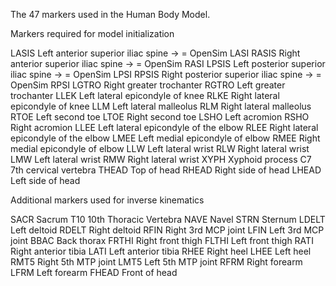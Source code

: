 The 47 markers used in the Human Body Model.

Markers required for model initialization

LASIS Left anterior superior iliac spine -> = OpenSim LASI
RASIS Right anterior superior iliac spine -> = OpenSim RASI
LPSIS Left posterior superior iliac spine -> = OpenSim LPSI
RPSIS Right posterior superior iliac spine -> = OpenSim RPSI
LGTRO Right greater trochanter
RGTRO Left greater trochanter
LLEK Left lateral epicondyle of knee
RLKE Right lateral epicondyle of knee
LLM Left lateral malleolus
RLM Right lateral malleolus
RTOE Left second toe
LTOE Right second toe
LSHO Left acromion
RSHO Right acromion
LLEE Left lateral epicondyle of the elbow
RLEE Right lateral epicondyle of the elbow
LMEE Left medial epicondyle of elbow
RMEE Right medial epicondyle of elbow
LLW Left lateral wrist
RLW Right lateral wrist
LMW Left lateral wrist
RMW Right lateral wrist
XYPH Xyphoid process
C7 7th cervical vertebra
THEAD Top of head
RHEAD Right side of head
LHEAD Left side of head

Additional markers used for inverse kinematics

SACR Sacrum
T10 10th Thoracic Vertebra
NAVE Navel
STRN Sternum
LDELT Left deltoid
RDELT Right deltoid
RFIN Right 3rd MCP joint
LFIN Left 3rd MCP joint
BBAC Back thorax
FRTHI Right front thigh
FLTHI Left front thigh
RATI Right anterior tibia
LATI Left anterior tibia
RHEE Right heel
LHEE Left heel
RMT5 Right 5th MTP joint
LMT5 Left 5th MTP joint
RFRM Right forearm
LFRM Left forearm
FHEAD Front of head
